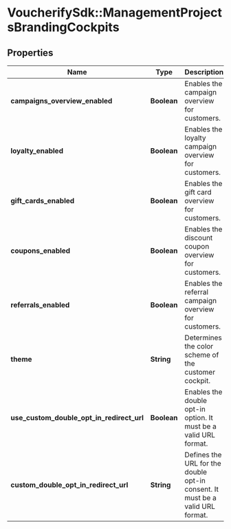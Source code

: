 # VoucherifySdk::ManagementProjectsBrandingCockpits

## Properties

| Name | Type | Description | Notes |
| ---- | ---- | ----------- | ----- |
| **campaigns_overview_enabled** | **Boolean** | Enables the campaign overview for customers. | [optional] |
| **loyalty_enabled** | **Boolean** | Enables the loyalty campaign overview for customers. | [optional] |
| **gift_cards_enabled** | **Boolean** | Enables the gift card overview for customers. | [optional] |
| **coupons_enabled** | **Boolean** | Enables the discount coupon overview for customers. | [optional] |
| **referrals_enabled** | **Boolean** | Enables the referral campaign overview for customers. | [optional] |
| **theme** | **String** | Determines the color scheme of the customer cockpit. | [optional] |
| **use_custom_double_opt_in_redirect_url** | **Boolean** | Enables the double opt-in option. It must be a valid URL format. | [optional] |
| **custom_double_opt_in_redirect_url** | **String** | Defines the URL for the double opt-in consent. It must be a valid URL format. | [optional] |

